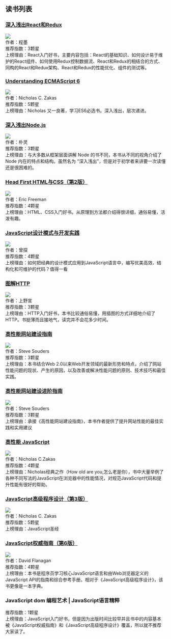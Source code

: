 ## 读书列表

### [深入浅出React和Redux](https://github.com/Marco2333/reading-list/tree/master/books/%E6%B7%B1%E5%85%A5%E6%B5%85%E5%87%BAReact%E5%92%8CRedux/react-and-redux)
![](https://github.com/Marco2333/reading-list/blob/master/cover/1.jpg)<br/>
作者：程墨 <br/>
推荐指数：3颗星 <br/>
上榜理由：React入门好书，主要内容包括：React的基础知识、如何设计易于维护的React组件、如何使用Redux控制数据流、React和Redux的相结合的方式、同构的React和Redux架构、React和Redux的性能优化、组件的测试等。<br/>


### [Understanding ECMAScript 6](https://github.com/Marco2333/understanding-es6/tree/master/book/Understanding%20ECMAScript%206)
![](https://github.com/Marco2333/reading-list/blob/master/cover/2.jpg)<br/>
作者：Nicholas C. Zakas <br/>
推荐指数：5颗星 <br/>
上榜理由：Nicholas 又一良著，学习ES6必选书。深入浅出，层次递进。<br/>


### [深入浅出Node.js](https://github.com/Marco2333/reading-list/tree/master/books/%E6%B7%B1%E5%85%A5%E6%B5%85%E5%87%BANode.js)
![](https://github.com/Marco2333/reading-list/blob/master/cover/3.jpg)<br/>
作者：朴灵 <br/>
推荐指数：3颗星 <br/>
上榜理由：与大多数从框架层面讲解 Node 的书不同，本书从不同的视角介绍了 Node 内在的特点和结构。虽然名为 “深入浅出”，但是对于初学者来讲要一次读懂还是很困难的。<br/>

### [Head First HTML与CSS（第2版）](http://pan.baidu.com/s/1pLQbe7x)
![](https://github.com/Marco2333/reading-list/blob/master/cover/10.jpg)<br/>
作者：Eric Freeman <br/>
推荐指数：4颗星 <br/>
上榜理由：HTML、CSS入门好书。从原理到方法都介绍得很详细，通俗易懂，活泼有趣。<br/>

### [JavaScript设计模式与开发实践](https://github.com/Marco2333/reading-list/tree/master/books/JavaScript%E8%AE%BE%E8%AE%A1%E6%A8%A1%E5%BC%8F%E4%B8%8E%E5%BC%80%E5%8F%91%E5%AE%9E%E8%B7%B5)
![](https://github.com/Marco2333/reading-list/blob/master/cover/4.jpg)<br/>
作者：曾探 <br/>
推荐指数：4颗星 <br/>
上榜理由：如何把经典的设计模式应用到JavaScript语言中，编写优美高效、结构化和可维护的代码？值得一看<br/>


### [图解HTTP](https://github.com/Marco2333/reading-list/tree/master/books/%E5%9B%BE%E8%A7%A3HTTP)
![](https://github.com/Marco2333/reading-list/blob/master/cover/5.jpg)<br/>
作者：上野宣 <br/>
推荐指数：3颗星 <br/>
上榜理由：HTTP入门好书，本书比较通俗易懂，用插图的方式详细地介绍了HTTP。书挺薄而且接地气，读完并不会花多少时间。<br/>


### [高性能网站建设指南](https://github.com/Marco2333/reading-list/tree/master/books/%E9%AB%98%E6%80%A7%E8%83%BD%E7%BD%91%E7%AB%99%E5%BB%BA%E8%AE%BE%E6%8C%87%E5%8D%97)
![](https://github.com/Marco2333/reading-list/blob/master/cover/6.jpg)<br/>
作者：Steve Souders <br/>
推荐指数：3颗星 <br/>
上榜理由：本书结合Web 2.0以来Web开发领域的最新形势和特点，介绍了网站性能问题的现状、产生的原因，以及改善或解决性能问题的原则、技术技巧和最佳实践。<br/>


### [高性能网站建设进阶指南](https://github.com/Marco2333/reading-list/tree/master/books/%E9%AB%98%E6%80%A7%E8%83%BD%E7%BD%91%E7%AB%99%E5%BB%BA%E8%AE%BE%E8%BF%9B%E9%98%B6%E6%8C%87%E5%8D%97)
![](https://github.com/Marco2333/reading-list/blob/master/cover/7.jpg)<br/>
作者：Steve Souders <br/>
推荐指数：3颗星 <br/>
上榜理由：承接《高性能网站建设指南》，本书作者提供了提升网站性能的最佳实践和实用建议<br/>


### [高性能 JavaScript](https://github.com/Marco2333/reading-list/tree/master/books/%E9%AB%98%E6%80%A7%E8%83%BDJavaScript)
![](https://github.com/Marco2333/reading-list/blob/master/cover/8.jpg)<br/>
作者：Nicholas C.Zakas <br/>
推荐指数：4颗星 <br/>
上榜理由：Nicholas经典之作（How old are you,怎么老是你），书中大量举例了各种不同写法的JavaScript在浏览器中的性能情况，对规范JavaScript代码和提升性能有很好的帮助。<br/>


### [JavaScript高级程序设计（第3版）](https://github.com/Marco2333/reading-list/tree/master/books/JavaScript高级程序设计(第3版))
![](https://github.com/Marco2333/reading-list/blob/master/cover/9.jpg)<br/>
作者：Nicholas C. Zakas <br/>
推荐指数：5颗星 <br/>
上榜理由：JavaScript圣经<br/>


### [JavaScript权威指南（第6版）](https://github.com/Marco2333/reading-list/tree/master/books/JavaScript%E6%9D%83%E5%A8%81%E6%8C%87%E5%8D%97(%E7%AC%AC6%E7%89%88))
![](https://github.com/Marco2333/reading-list/blob/master/cover/10.jpg)<br/>
作者：David Flanagan <br/>
推荐指数：4颗星 <br/>
上榜理由：本书是程序员学习核心JavaScript语言和由Web浏览器定义的JavaScript API的指南和综合参考手册。相对于《JavaScript高级程序设计》，该书更像是一本字典。<br/>


### JavaScript dom 编程艺术  |  JavaScript语言精粹
推荐指数：1颗星 <br/>
上榜理由：JavaScript入门好书，但是因为出版时间比较早并且书中的内容基本被《JavaScript权威指南》和《JavaScript高级程序设计》覆盖，所以就不推荐大家读了。